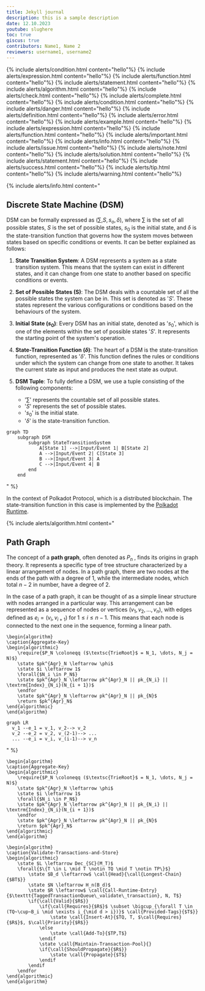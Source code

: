 ```yaml
---
title: Jekyll journal
description: this is a sample description
date: 12.10.2023
youtube: slughere
toc: true
giscus: true
contributors: Name1, Name 2
reviewers: username1, username2
---
```


{% include alerts/condition.html content="hello"%}
{% include alerts/expression.html content="hello"%}
{% include alerts/function.html content="hello"%}
{% include alerts/statement.html content="hello"%}
{% include alerts/algorithm.html content="hello"%}
{% include alerts/check.html content="hello"%}
{% include alerts/complete.html content="hello"%}
{% include alerts/condition.html content="hello"%}
{% include alerts/danger.html content="hello"%}
{% include alerts/definition.html content="hello"%}
{% include alerts/error.html content="hello"%}
{% include alerts/example.html content="hello"%}
{% include alerts/expression.html content="hello"%}
{% include alerts/function.html content="hello"%}
{% include alerts/important.html content="hello"%}
{% include alerts/info.html content="hello"%}
{% include alerts/issue.html content="hello"%}
{% include alerts/note.html content="hello"%}
{% include alerts/solution.html content="hello"%}
{% include alerts/statement.html content="hello"%}
{% include alerts/success.html content="hello"%}
{% include alerts/tip.html content="hello"%}
{% include alerts/warning.html content="hello"%}

{% include alerts/info.html content="

## Discrete State Machine (DSM)

DSM can be formally expressed as $(\sum,S,s_o,\delta)$, where $\sum$ is the set of all possible states, $S$ is the set of possible states, $s_0$ is the initial state, and $\delta$ is the state-transition function that governs how the system moves between states based on specific conditions or events. It can be better explained as follows:

1. **State Transition System**: A DSM represents a system as a state transition system. This means that the system can exist in different states, and it can change from one state to another based on specific conditions or events.

2. **Set of Possible States (S)**: The DSM deals with a countable set of all the possible states the system can be in. This set is denoted as '$S$'. These states represent the various configurations or conditions based on the behaviours of the system.

3. **Initial State $(s_0)$**: Every DSM has an initial state, denoted as '$s_0$', which is one of the elements within the set of possible states '$S$'. It represents the starting point of the system's operation.

4. **State-Transition Function $(\delta)$**: The heart of a DSM is the state-transition function, represented as '$\delta$'. This function defines the rules or conditions under which the system can change from one state to another. It takes the current state as input and produces the next state as output.

5. **DSM Tuple**: To fully define a DSM, we use a tuple consisting of the following components:
   - '$\sum$' represents the countable set of all possible states.
   - '$S$' represents the set of possible states.
   - '$s_0$' is the initial state.
   - '$\delta$' is the state-transition function.


```mermaid
graph TD
    subgraph DSM
        subgraph StateTransitionSystem
            A[State 1] -->|Input/Event 1| B[State 2]
            A -->|Input/Event 2| C[State 3]
            B -->|Input/Event 3| A
            C -->|Input/Event 4| B
        end
    end

```
" %}


In the context of Polkadot Protocol, which is a distributed blockchain. The state-transition function in this case is implemented by the [Polkadot Runtime](#runtime).

{% include alerts/algorithm.html content="

## Path Graph

The concept of a **path graph**, often denoted as $P_n$ , finds its origins in graph theory. It represents a specific type of tree structure characterized by a linear arrangement of nodes. In a path graph, there are two nodes at the ends of the path with a degree of $1$, while the intermediate nodes, which total $n-2$ in number, have a degree of $2$.

In the case of a path graph, it can be thought of as a simple linear structure with nodes arranged in a particular way. This arrangement can be represented as a sequence of nodes or vertices $(v_1, v_2, \ldots, v_n)$, with edges defined as $e_i = (v_i, v_{i+1})$ for $1 \leq i \leq n-1$. This means that each node is connected to the next one in the sequence, forming a linear path.

```pseudocode
\begin{algorithm}
\caption{Aggregate-Key}
\begin{algorithmic}
    \require{$P_N \coloneqq ($\textsc{TrieRoot}$ = N_1, \dots, N_j = N)$}
    \state $pk^{Agr}_N \leftarrow \phi$
    \state $i \leftarrow 1$
    \forall{$N_i \in P_N$}
    \state $pk^{Agr}_N \leftarrow pk^{Agr}_N || pk_{N_i} || \textrm{Index}_{N_i}(N_{i + 1})$
    \endfor
    \state $pk^{Agr}_N \leftarrow pk^{Agr}_N || pk_{N}$
    \return $pk^{Agr}_N$
\end{algorithmic}
\end{algorithm}
```


```mermaid
graph LR
  v_1 --e_1 = v_1, v_2--> v_2
  v_2 --e_2 = v_2, v_(2-1)--> ...
  ... --e_i = v_i, v_(i-1)--> v_n
```

" %}

```pseudocode
\begin{algorithm}
\caption{Aggregate-Key}
\begin{algorithmic}
    \require{$P_N \coloneqq ($\textsc{TrieRoot}$ = N_1, \dots, N_j = N)$}
    \state $pk^{Agr}_N \leftarrow \phi$
    \state $i \leftarrow 1$
    \forall{$N_i \in P_N$}
    \state $pk^{Agr}_N \leftarrow pk^{Agr}_N || pk_{N_i} || \textrm{Index}_{N_i}(N_{i + 1})$
    \endfor
    \state $pk^{Agr}_N \leftarrow pk^{Agr}_N || pk_{N}$
    \return $pk^{Agr}_N$
\end{algorithmic}
\end{algorithm}
```


```pseudocode
\begin{algorithm}
\caption{Validate-Transactions-and-Store}
\begin{algorithmic}
    \state $L \leftarrow Dec_{SC}(M_T)$
    \forall{$\{T \in L \mid T \notin TQ \mid T \notin TP\}$}
        \state $B_d \leftarrow$ \call{Head}{\call{Longest-Chain}{$BT$}}
        \state $N \leftarrow H_n(B_d)$
        \state $R \leftarrow$ \call{Call-Runtime-Entry}{$\texttt{TaggedTransactionQueue\_validate\_transaction}, N, T$}
        \if{\call{Valid}{$R$}}
            \if{\call{Requires}{$R$}$ \subset \bigcup_{\forall T \in (TQ~\cup~B_i \mid \exists i_{\mid d > i})}$ \call{Provided-Tags}{$T$}}
                \state \call{Insert-At}{$TQ, T, $\call{Requires}{$R$}$, $\call{Priority}{$R$}}
            \else
                \state \call{Add-To}{$TP,T$}
            \endif
            \state \call{Maintain-Transaction-Pool}{}
            \if{\call{ShouldPropagate}{$R$}}
                \state \call{Propagate}{$T$}
            \endif
        \endif
    \endfor
\end{algorithmic}
\end{algorithm}
```

